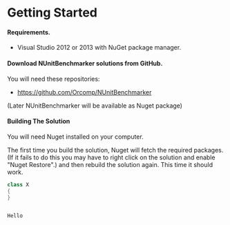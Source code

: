 Getting Started
==


#### Requirements.
* Visual Studio 2012 or 2013 with NuGet package manager.

#### Download NUnitBenchmarker solutions from GitHub.
You will need these repositories:
* https://github.com/Orcomp/NUnitBenchmarker

(Later NUnitBenchmarker will be available as Nuget package)

#### Building The Solution

You will need Nuget installed on your computer.

The first time you build the solution, Nuget will fetch the required packages. (If it fails to do this you may have to right click on the solution and enable "Nuget Restore".) and then rebuild the solution again. This time it should work.






```csharp
class X
{
}


Hello